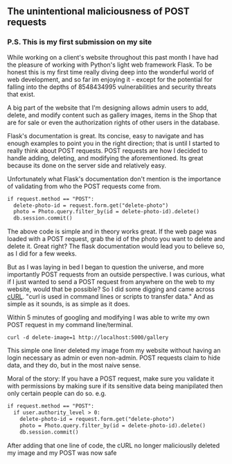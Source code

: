## The unintentional maliciousness of POST requests
### P.S. This is my first submission on my site

While working on a client's website throughout this past month I have had the pleasure of working with Python's light web framework Flask. To be honest this is my first time really diving deep into the wonderful world of web development, and so far im enjoying it - except for the potential for falling into the depths of 8548434995 vulnerabilities and security threats that exist.

A big part of the website that I'm designing allows admin users to add, delete, and modify content such as gallery images, items in the Shop that are for sale or even the authorization rights of other users in the database.

Flask's documentation is great. Its concise, easy to navigate and has enough examples to point you in the right direction; that is until I started to really think about POST requests.
POST requests are how I decided to handle adding, deleting, and modifying the aforementioned. Its great because its done on the server side and relatively easy.

Unfortunately what Flask's documentation don't mention is the importance of validating from who the POST requests come from.

```markdown
if request.method == "POST":
  delete-photo-id = request.form.get("delete-photo")
  photo = Photo.query.filter_by(id = delete-photo-id).delete()
  db.session.commit()
```

The above code is simple and in theory works great.
If the web page was loaded with a POST request, grab the id of the photo you want to delete and delete it.
Great right? 
The flask documentation would lead you to believe so, as I did for a few weeks.

But as I was laying in bed I began to question the universe, and more importantly POST requests from an outside perspective. I was curious, what if I just wanted to send a POST request from anywhere on the web to my website, would that be possible?
So I did some digging and came across [cURL](https://curl.haxx.se/). "curl is used in command lines or scripts to transfer data." And as simple as it sounds, is as simple as it does.

Within 5 minutes of googling and modifying I was able to write my own POST request in my command line/terminal.

~~~
curl -d delete-image=1 http://localhost:5000/gallery
~~~

This simple one liner deleted my image from my website without having an login necessary as admin or even non-admin.
POST requests claim to hide data, and they do, but in the most naive sense.

Moral of the story: If you have a POST request, make sure you validate it with permissions by making sure if its sensitive data being manipilated then only certain people can do so.
e.g.

```markdown
if request.method == "POST":
  if user.authority_level > 0:
    delete-photo-id = request.form.get("delete-photo")
    photo = Photo.query.filter_by(id = delete-photo-id).delete()
    db.session.commit()
```

After adding that one line of code, the cURL no longer maliciouslly deleted my image and my POST was now safe



